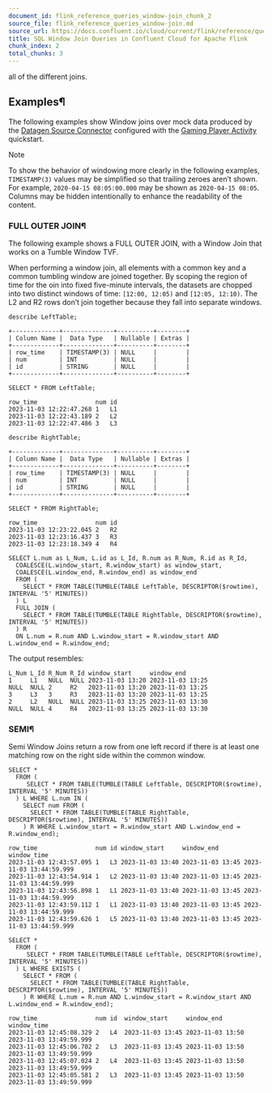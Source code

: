 ```yaml
---
document_id: flink_reference_queries_window-join_chunk_2
source_file: flink_reference_queries_window-join.md
source_url: https://docs.confluent.io/cloud/current/flink/reference/queries/window-join.html
title: SQL Window Join Queries in Confluent Cloud for Apache Flink
chunk_index: 2
total_chunks: 3
---
```


all of the different joins.

## Examples¶

The following examples show Window joins over mock data produced by the [Datagen Source Connector](../../../connectors/cc-datagen-source.html#cc-datagen-source) configured with the [Gaming Player Activity](https://github.com/confluentinc/kafka-connect-datagen/blob/master/src/main/resources/gaming_player_activity.avro) quickstart.

Note

To show the behavior of windowing more clearly in the following examples, `TIMESTAMP(3)` values may be simplified so that trailing zeroes aren’t shown. For example, `2020-04-15 08:05:00.000` may be shown as `2020-04-15 08:05`. Columns may be hidden intentionally to enhance the readability of the content.

### FULL OUTER JOIN¶

The following example shows a FULL OUTER JOIN, with a Window Join that works on a Tumble Window TVF.

When performing a window join, all elements with a common key and a common tumbling window are joined together. By scoping the region of time for the oin into fixed five-minute intervals, the datasets are chopped into two distinct windows of time: `[12:00, 12:05)` and `[12:05, 12:10)`. The L2 and R2 rows don’t join together because they fall into separate windows.

    describe LeftTable;

    +-------------+--------------+----------+--------+
    | Column Name |  Data Type   | Nullable | Extras |
    +-------------+--------------+----------+--------+
    | row_time    | TIMESTAMP(3) | NULL     |        |
    | num         | INT          | NULL     |        |
    | id          | STRING       | NULL     |        |
    +-------------+--------------+----------+--------+

    SELECT * FROM LeftTable;

    row_time                num id
    2023-11-03 12:22:47.268 1   L1
    2023-11-03 12:22:43.189 2   L2
    2023-11-03 12:22:47.486 3   L3

    describe RightTable;

    +-------------+--------------+----------+--------+
    | Column Name |  Data Type   | Nullable | Extras |
    +-------------+--------------+----------+--------+
    | row_time    | TIMESTAMP(3) | NULL     |        |
    | num         | INT          | NULL     |        |
    | id          | STRING       | NULL     |        |
    +-------------+--------------+----------+--------+

    SELECT * FROM RightTable;

    row_time                num id
    2023-11-03 12:23:22.045 2   R2
    2023-11-03 12:23:16.437 3   R3
    2023-11-03 12:23:18.349 4   R4

    SELECT L.num as L_Num, L.id as L_Id, R.num as R_Num, R.id as R_Id,
      COALESCE(L.window_start, R.window_start) as window_start,
      COALESCE(L.window_end, R.window_end) as window_end
      FROM (
        SELECT * FROM TABLE(TUMBLE(TABLE LeftTable, DESCRIPTOR($rowtime), INTERVAL '5' MINUTES))
      ) L
      FULL JOIN (
        SELECT * FROM TABLE(TUMBLE(TABLE RightTable, DESCRIPTOR($rowtime), INTERVAL '5' MINUTES))
      ) R
      ON L.num = R.num AND L.window_start = R.window_start AND L.window_end = R.window_end;

The output resembles:

    L_Num L_Id R_Num R_Id window_start     window_end
    1     L1   NULL  NULL 2023-11-03 13:20 2023-11-03 13:25
    NULL  NULL 2     R2   2023-11-03 13:20 2023-11-03 13:25
    3     L3   3     R3   2023-11-03 13:20 2023-11-03 13:25
    2     L2   NULL  NULL 2023-11-03 13:25 2023-11-03 13:30
    NULL  NULL 4     R4   2023-11-03 13:25 2023-11-03 13:30

### SEMI¶

Semi Window Joins return a row from one left record if there is at least one matching row on the right side within the common window.

    SELECT *
      FROM (
         SELECT * FROM TABLE(TUMBLE(TABLE LeftTable, DESCRIPTOR($rowtime), INTERVAL '5' MINUTES))
      ) L WHERE L.num IN (
        SELECT num FROM (
          SELECT * FROM TABLE(TUMBLE(TABLE RightTable, DESCRIPTOR($rowtime), INTERVAL '5' MINUTES))
        ) R WHERE L.window_start = R.window_start AND L.window_end = R.window_end);

    row_time                num id window_start     window_end       window_time
    2023-11-03 12:43:57.095 1   L3 2023-11-03 13:40 2023-11-03 13:45 2023-11-03 13:44:59.999
    2023-11-03 12:43:54.914 1   L2 2023-11-03 13:40 2023-11-03 13:45 2023-11-03 13:44:59.999
    2023-11-03 12:43:56.898 1   L1 2023-11-03 13:40 2023-11-03 13:45 2023-11-03 13:44:59.999
    2023-11-03 12:43:59.112 1   L1 2023-11-03 13:40 2023-11-03 13:45 2023-11-03 13:44:59.999
    2023-11-03 12:43:59.626 1   L5 2023-11-03 13:40 2023-11-03 13:45 2023-11-03 13:44:59.999

    SELECT *
      FROM (
         SELECT * FROM TABLE(TUMBLE(TABLE LeftTable, DESCRIPTOR($rowtime), INTERVAL '5' MINUTES))
      ) L WHERE EXISTS (
        SELECT * FROM (
          SELECT * FROM TABLE(TUMBLE(TABLE RightTable, DESCRIPTOR($rowtime), INTERVAL '5' MINUTES))
        ) R WHERE L.num = R.num AND L.window_start = R.window_start AND L.window_end = R.window_end);

    row_time                num id  window_start     window_end       window_time
    2023-11-03 12:45:08.329 2   L4  2023-11-03 13:45 2023-11-03 13:50 2023-11-03 13:49:59.999
    2023-11-03 12:45:06.702 2   L3  2023-11-03 13:45 2023-11-03 13:50 2023-11-03 13:49:59.999
    2023-11-03 12:45:07.024 2   L4  2023-11-03 13:45 2023-11-03 13:50 2023-11-03 13:49:59.999
    2023-11-03 12:45:05.581 2   L3  2023-11-03 13:45 2023-11-03 13:50 2023-11-03 13:49:59.999
